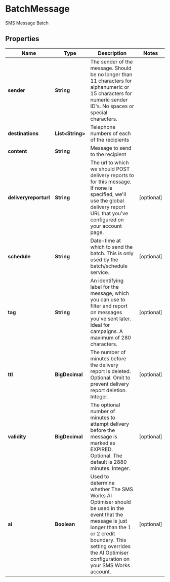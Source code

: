

# BatchMessage

SMS Message Batch

## Properties

| Name | Type | Description | Notes |
|------------ | ------------- | ------------- | -------------|
|**sender** | **String** | The sender of the message. Should be no longer than 11 characters for alphanumeric or 15 characters for numeric sender ID&#39;s. No spaces or special characters. |  |
|**destinations** | **List&lt;String&gt;** | Telephone numbers of each of the recipients |  |
|**content** | **String** | Message to send to the recipient |  |
|**deliveryreporturl** | **String** | The url to which we should POST delivery reports to for this message. If none is specified, we&#39;ll use the global delivery report URL that you&#39;ve configured on your account page. |  [optional] |
|**schedule** | **String** | Date-time at which to send the batch. This is only used by the batch/schedule service. |  [optional] |
|**tag** | **String** | An identifying label for the message, which you can use to filter and report on messages you&#39;ve sent later. Ideal for campaigns. A maximum of 280 characters. |  [optional] |
|**ttl** | **BigDecimal** | The number of minutes before the delivery report is deleted. Optional. Omit to prevent delivery report deletion. Integer. |  [optional] |
|**validity** | **BigDecimal** | The optional number of minutes to attempt delivery before the message is marked as EXPIRED. Optional. The default is 2880 minutes. Integer. |  [optional] |
|**ai** | **Boolean** | Used to determine whether The SMS Works AI Optimiser should be used in the event that the message is just longer than the 1 or 2 credit boundary. This setting overrides the AI Optimiser configuration on your SMS Works account. |  [optional] |



